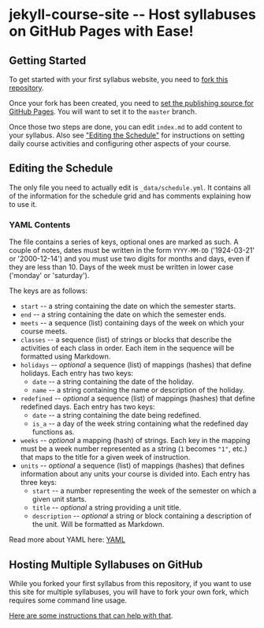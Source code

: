 # jekyll-course-site -- Host syllabuses on GitHub Pages with Ease!

## Getting Started

To get started with your first syllabus website, you need to [fork this repository](https://help.github.com/en/github/getting-started-with-github/fork-a-repo#fork-an-example-repository).

Once your fork has been created, you need to [set the publishing source for GitHub Pages](https://help.github.com/en/github/working-with-github-pages/configuring-a-publishing-source-for-your-github-pages-site). You will want to set it to the `master` branch.

Once those two steps are done, you can edit `index.md` to add content to your syllabus. Also see ["Editing the Schedule"](#editing-the-schedule) for instructions on setting daily course activities and configuring other aspects of your course.

## Editing the Schedule

The only file you need to actually edit is `_data/schedule.yml`. It contains all of the information for the schedule grid and has comments explaining how to use it.

### YAML Contents

The file contains a series of keys, optional ones are marked as such. A couple of notes, dates must be written in the form `YYYY-MM-DD` ('1924-03-21' or '2000-12-14') and you must use two digits for months and days, even if they are less than 10. Days of the week must be written in lower case ('monday' or 'saturday').

The keys are as follows:

* `start` -- a string containing the date on which the semester starts.
* `end` -- a string containing the date on which the semester ends.
* `meets` -- a sequence (list) containing days of the week on which your course meets.
* `classes` -- a sequence (list) of strings or blocks that describe the activities of each class in order. Each item in the sequence will be formatted using Markdown.
* `holidays` -- *optional* a sequence (list) of mappings (hashes) that define holidays. Each entry has two keys:
	* `date` -- a string containing the date of the holiday.
	* `name` -- a string containing the name or description of the holiday.
* `redefined` -- *optional* a sequence (list) of mappings (hashes) that define redefined days. Each entry has two keys:
	* `date` -- a string containing the date being redefined.
	* `is_a` -- a day of the week string containing what the redefined day functions as.
* `weeks` -- *optional* a mapping (hash) of strings. Each key in the mapping must be a week number represented as a string (`1` becomes `"1"`, etc.) that maps to the title for a given week of instruction.
* `units` -- *optional* a sequence (list) of mappings (hashes) that defines information about any units your course is divided into. Each entry has three keys:
	* `start` -- a number representing the week of the semester on which a given unit starts.
	* `title` -- *optional* a string providing a unit title.
	* `description` -- *optional* a string or block containing a description of the unit. Will be formatted as Markdown.

Read more about YAML here: [YAML](https://yaml.org/)

## Hosting Multiple Syllabuses on GitHub

While you forked your first syllabus from this repository, if you want to use this site for multiple syllabuses, you will have to fork your own fork, which requires some command line usage.

[Here are some instructions that can help with that](https://deanmalone.net/post/how-to-fork-your-own-repo-on-github/).
